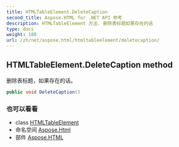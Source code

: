 ```yaml
---
title: HTMLTableElement.DeleteCaption
second_title: Aspose.HTML for .NET API 参考
description: HTMLTableElement 方法. 删除表标题如果存在的话
type: docs
weight: 180
url: /zh/net/aspose.html/htmltableelement/deletecaption/
---
```

## HTMLTableElement.DeleteCaption method

删除表标题，如果存在的话。

```csharp
public void DeleteCaption()
```

### 也可以看看

* class [HTMLTableElement](../)
* 命名空间 [Aspose.Html](../../htmltableelement/)
* 部件 [Aspose.HTML](../../../)


